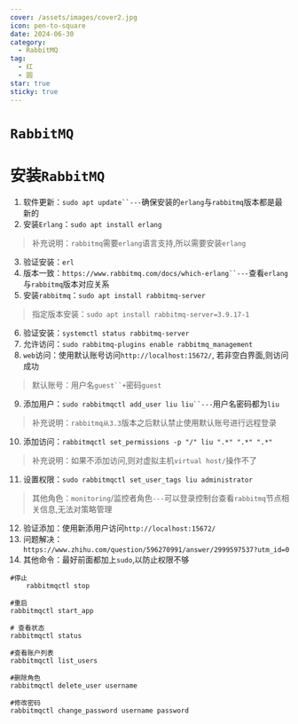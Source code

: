 ```yaml
---
cover: /assets/images/cover2.jpg
icon: pen-to-square
date: 2024-06-30
category:
  - RabbitMQ
tag:
  - 红
  - 圆
star: true
sticky: true
---
```

# `RabbitMQ`
# 安装`RabbitMQ`
1. 软件更新：`sudo apt update``---`确保安装的`erlang`与`rabbitmq`版本都是最新的
2. 安装`Erlang`：`sudo apt install erlang`
>  补充说明：`rabbitmq`需要`erlang`语言支持,所以需要安装`erlang`
3. 验证安装：`erl`
4. 版本一致：`https://www.rabbitmq.com/docs/which-erlang``---`查看`erlang`与`rabbitmq`版本对应关系
5. 安装`rabbitmq`：`sudo apt install rabbitmq-server`
>  指定版本安装：`sudo apt install rabbitmq-server=3.9.17-1`
6. 验证安装：`systemctl status rabbitmq-server`
7. 允许访问：`sudo rabbitmq-plugins enable rabbitmq_management`
8. `web`访问：使用默认账号访问`http://localhost:15672/`, 若非空白界面,则访问成功
>   默认账号：用户名`guest``+`密码`guest`
9. 添加用户：`sudo rabbitmqctl add_user liu liu``---`用户名密码都为`liu`
>  补充说明：`rabbitmq从3.3`版本之后默认禁止使用默认账号进行远程登录
10. 添加访问：`rabbitmqctl set_permissions -p "/" liu ".*" ".*" ".*"`
>   补充说明：如果不添加访问,则对虚拟主机`virtual host/`操作不了
11. 设置权限：`sudo rabbitmqctl set_user_tags liu administrator`
>   其他角色：`monitoring`/监控者角色`---`可以登录控制台查看`rabbitmq`节点相关信息,无法对策略管理
12. 验证添加：使用新添用户访问`http://localhost:15672/`
13. 问题解决：`https://www.zhihu.com/question/596270991/answer/2999597537?utm_id=0`
14. 其他命令：最好前面都加上`sudo`,以防止权限不够
```text
#停止
    rabbitmqctl stop

#重启
rabbitmqctl start_app

# 查看状态
rabbitmqctl status

#查看账户列表
rabbitmqctl list_users

#删除角色
rabbitmqctl delete_user username

#修改密码
rabbitmqctl change_password username password
```
